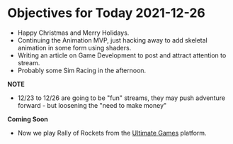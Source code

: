 # Objectives for Today 2021-12-26

- Happy Christmas and Merry Holidays.
- Continuing the Animation MVP, just hacking away to add skeletal animation in some form using shaders.
- Writing an article on Game Development to post and attract attention to stream.
- Probably some Sim Racing in the afternoon.

**NOTE**

- 12/23 to 12/26 are going to be "fun" streams, they may push adventure forward - but loosening the "need to make money"

**Coming Soon**

- Now we play Rally of Rockets from the [Ultimate Games](https://ultimate.games/) platform.
